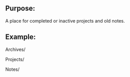 
## Purpose: 

A place for completed or inactive projects and old notes.


## Example:

Archives/

  Projects/

  Notes/
